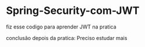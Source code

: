 # Spring-Security-com-JWT

fiz esse codigo para aprender JWT na pratica 

conclusão depois da pratica: Preciso estudar mais 
